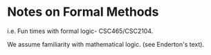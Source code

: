 
Notes on Formal Methods 
========================================
i.e. Fun times with formal logic- CSC465/CSC2104.

We assume familiarity with mathematical logic. (see Enderton's text).
